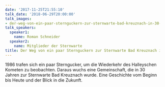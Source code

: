 ```yaml
---
date: '2017-11-25T21:55:10'
talk_date: '2018-06-29T20:00:00'
talk_images:
- der-weg-von-ein-paar-sternguckern-zur-sternwarte-bad-kreuznach-in-30-jahren-title.jpg
talk_speakers:
  speaker1:
    name: Roman Schneider
  speaker2:
    name: Mitglieder der Sternwarte
title: Der Weg von ein paar Sternguckern zur Sternwarte Bad Kreuznach in 30 Jahren
---
```


1986 trafen sich ein paar Sterngucker, um die Wiederkehr des Halleyschen Kometen zu beobachten. Daraus wuchs eine Gemeinschaft, die in 30 Jahren zur Sternwarte Bad Kreuznach wurde. Eine Geschichte vom Beginn bis Heute und der Blick in die Zukunft.
